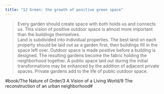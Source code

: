 ```yaml
---
title: "12 Green: the growth of positive green space"
---
```


> Every garden should create space with both holds us and connects us. This vision of positive outdoor space is almost more important than the buildings themselves.  
> Land is subdivided into individual properties. The best land on each property should be laid out as a garden first, then buildings fill in the space left over. Outdoor space is made positive before a building is designed. The resulting gardens become the fabric holding the neighborhood together. A public space laid out during the initial transformations may be enhanced by the addition of adjacent private spaces. Private gardens add to the life of public outdoor space.  

#book/The Nature of Order/3 A Vision of a Living World/9 The reconstruction of an urban neighborhood#